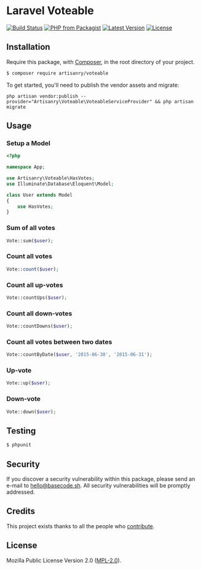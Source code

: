 # Laravel Voteable

[![Build Status](https://img.shields.io/travis/artisanry/Voteable/master.svg?style=flat-square)](https://travis-ci.org/artisanry/Voteable)
[![PHP from Packagist](https://img.shields.io/packagist/php-v/artisanry/voteable.svg?style=flat-square)]()
[![Latest Version](https://img.shields.io/github/release/artisanry/Voteable.svg?style=flat-square)](https://github.com/artisanry/Voteable/releases)
[![License](https://img.shields.io/packagist/l/artisanry/Voteable.svg?style=flat-square)](https://packagist.org/packages/artisanry/Voteable)

## Installation

Require this package, with [Composer](https://getcomposer.org/), in the root directory of your project.

``` bash
$ composer require artisanry/voteable
```

To get started, you'll need to publish the vendor assets and migrate:

```
php artisan vendor:publish --provider="Artisanry\Voteable\VoteableServiceProvider" && php artisan migrate
```

## Usage

### Setup a Model
``` php
<?php

namespace App;

use Artisanry\Voteable\HasVotes;
use Illuminate\Database\Eloquent\Model;

class User extends Model
{
    use HasVotes;
}
```

### Sum of all votes
``` php
Vote::sum($user);
```

### Count all votes
``` php
Vote::count($user);
```

### Count all up-votes
``` php
Vote::countUps($user);
```

### Count all down-votes
``` php
Vote::countDowns($user);
```

### Count all votes between two dates
``` php
Vote::countByDate($user, '2015-06-30', '2015-06-31');
```

### Up-vote
``` php
Vote::up($user);
```

### Down-vote
``` php
Vote::down($user);
```

## Testing

``` bash
$ phpunit
```

## Security

If you discover a security vulnerability within this package, please send an e-mail to hello@basecode.sh. All security vulnerabilities will be promptly addressed.

## Credits

This project exists thanks to all the people who [contribute](../../contributors).

## License

Mozilla Public License Version 2.0 ([MPL-2.0](./LICENSE)).

